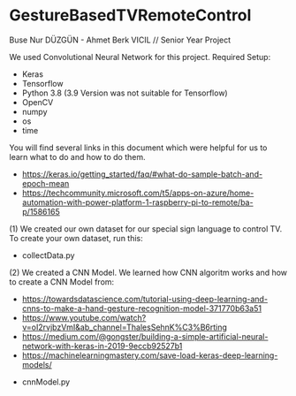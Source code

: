 # GestureBasedTVRemoteControl
Buse Nur DÜZGÜN - Ahmet Berk VICIL // Senior Year Project

We used Convolutional Neural Network for this project.
Required Setup:
- Keras
- Tensorflow
- Python 3.8 (3.9 Version was not suitable for Tensorflow)
- OpenCV
- numpy
- os
- time

You will find several links in this document which were helpful for us to learn what to do and how to do them. 

- https://keras.io/getting_started/faq/#what-do-sample-batch-and-epoch-mean
- https://techcommunity.microsoft.com/t5/apps-on-azure/home-automation-with-power-platform-1-raspberry-pi-to-remote/ba-p/1586165


(1) We created our own dataset for our special sign language to control TV. 
To create your own dataset, run this:
* collectData.py

(2) We created a CNN Model. We learned how CNN algoritm works and how to create a CNN Model from:
- https://towardsdatascience.com/tutorial-using-deep-learning-and-cnns-to-make-a-hand-gesture-recognition-model-371770b63a51 
- https://www.youtube.com/watch?v=oI2rvjbzVmI&ab_channel=ThalesSehnK%C3%B6rting
- https://medium.com/@gongster/building-a-simple-artificial-neural-network-with-keras-in-2019-9eccb92527b1
- https://machinelearningmastery.com/save-load-keras-deep-learning-models/

* cnnModel.py
